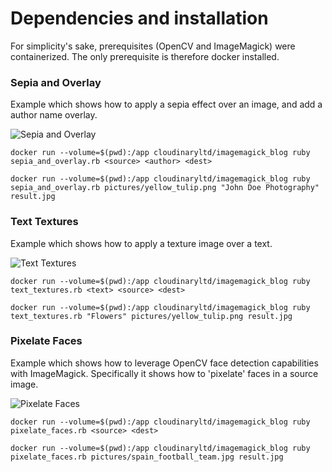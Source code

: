 # Dependencies and installation
For simplicity's sake, prerequisites (OpenCV and ImageMagick) were containerized.
The only prerequisite is therefore docker installed.

### Sepia and Overlay
Example which shows how to apply a sepia effect over an image, and add a author name overlay.

![Sepia and Overlay](http://res.cloudinary.com/demo/image/upload/e_sepia:60/l_text:Arial_30:John%20Doe%20Photography%20%C2%AE,co_white,g_south_east,b_rgb:00000090/w_250/yellow_tulip.png
)
```
docker run --volume=$(pwd):/app cloudinaryltd/imagemagick_blog ruby sepia_and_overlay.rb <source> <author> <dest>
```

```
docker run --volume=$(pwd):/app cloudinaryltd/imagemagick_blog ruby sepia_and_overlay.rb pictures/yellow_tulip.png "John Doe Photography" result.jpg
```

### Text Textures
Example which shows how to apply a texture image over a text.

![Text Textures](http://res.cloudinary.com/demo/image/upload/l_text:Coustard_100_bold:Flowers,fl_cutter/w_250/yellow_tulip.png)
```
docker run --volume=$(pwd):/app cloudinaryltd/imagemagick_blog ruby text_textures.rb <text> <source> <dest>
```

```
docker run --volume=$(pwd):/app cloudinaryltd/imagemagick_blog ruby text_textures.rb "Flowers" pictures/yellow_tulip.png result.jpg
```

### Pixelate Faces
Example which shows how to leverage OpenCV face detection capabilities with ImageMagick.
Specifically it shows how to 'pixelate' faces in a source image.

![Pixelate Faces](http://res.cloudinary.com/demo/image/fetch/e_pixelate_faces/w_250/http://upload.wikimedia.org/wikipedia/commons/4/45/Spain_national_football_team_Euro_2012_final.jpg)

```
docker run --volume=$(pwd):/app cloudinaryltd/imagemagick_blog ruby pixelate_faces.rb <source> <dest>
```

```
docker run --volume=$(pwd):/app cloudinaryltd/imagemagick_blog ruby pixelate_faces.rb pictures/spain_football_team.jpg result.jpg
```
